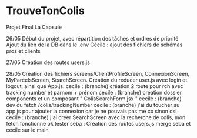 # TrouveTonColis
Projet Final La Capsule

26/05
Début du projet, avec répartition des tâches et ordres de priorité
Ajout du lien de la DB dans le .env 
Cécile : ajout des fichiers de schémas pros et clients

27/05
Création des routes users.js

28/05
Création des fichiers screens/ClientProfileScreen, ConnexionScreen, MyParcelsScreen, SearchScreen.
Création du reducer user.js avec login et logout, ainsi que App.js.
cecile :  (branche) création 2 route pour rch avec tracking number et parnom + prénom
cecile :  (branche) création dossier components et un composant " ColisSearchForm.jsx "
cecile : (branche) dev du fetch /colis/trackingNumber
cecile : (branche) j'ai du toucher au app.js pour ajouter la connexion car je ne pouvais pas me co sinon dsl
cecile : (branche) j'ai créer SearchScreen avec la recherche de colis, mon fetch fonctionne ok tester
seba : Création des routes users.js
merge seba et cécile sur le main
